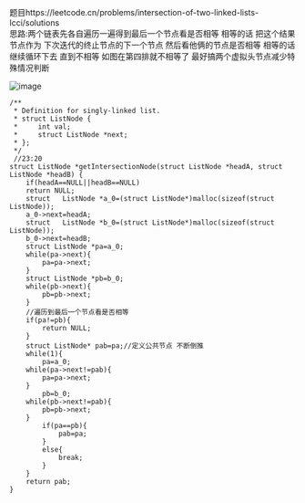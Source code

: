 题目https://leetcode.cn/problems/intersection-of-two-linked-lists-lcci/solutions  
思路:两个链表先各自遍历一遍得到最后一个节点看是否相等 相等的话 把这个结果节点作为 下次迭代的终止节点的下一个节点 然后看他俩的节点是否相等 相等的话继续循环下去
直到不相等 如图在第四排就不相等了   最好搞两个虚拟头节点减少特殊情况判断 

![image](https://github.com/yfabc123/leetcode-c/assets/103840107/ee9ee74c-fa4d-4e9d-99cf-a5aeaf990b2b)


```
/**
 * Definition for singly-linked list.
 * struct ListNode {
 *     int val;
 *     struct ListNode *next;
 * };
 */
 //23:20
struct ListNode *getIntersectionNode(struct ListNode *headA, struct ListNode *headB) {
    if(headA==NULL||headB==NULL)
    return NULL;
    struct   ListNode *a_0=(struct ListNode*)malloc(sizeof(struct ListNode));
    a_0->next=headA;
    struct   ListNode *b_0=(struct ListNode*)malloc(sizeof(struct ListNode));
    b_0->next=headB;
    struct ListNode *pa=a_0;
    while(pa->next){
        pa=pa->next;
    }
    struct ListNode *pb=b_0;
    while(pb->next){
        pb=pb->next;
    }
    //遍历到最后一个节点看是否相等
    if(pa!=pb){
        return NULL;
    }
    struct ListNode* pab=pa;//定义公共节点 不断倒推
    while(1){
        pa=a_0;
    while(pa->next!=pab){
        pa=pa->next;
    }
        pb=b_0;
    while(pb->next!=pab){
        pb=pb->next;
    }
        if(pa==pb){
            pab=pa;
        }
        else{
            break;
        }  
    }
    return pab;
}
